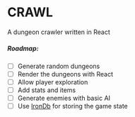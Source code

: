 # CRAWL

A dungeon crawler written in React

##### Roadmap:
- [ ] Generate random dungeons
- [ ] Render the dungeons with React
- [ ] Allow player exploration
- [ ] Add stats and items
- [ ] Generate enemies with basic AI
- [ ] Use [IronDb](https://github.com/gruns/irondb) for storing the game state
